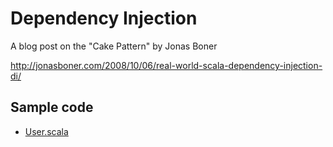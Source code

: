 Dependency Injection
====================

A blog post on the "Cake Pattern" by Jonas Boner

http://jonasboner.com/2008/10/06/real-world-scala-dependency-injection-di/

Sample code
-----------

* [User.scala](src/main/scala/com/jonasboner/User.scala)

